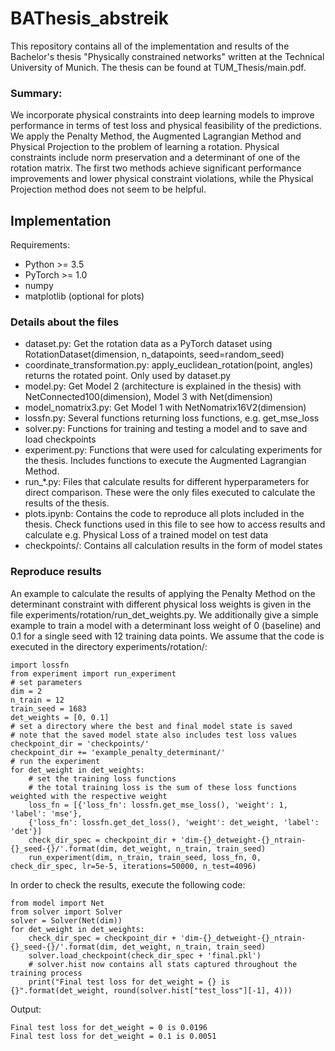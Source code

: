 # BAThesis_abstreik

This repository contains all of the implementation and results of the Bachelor's thesis "Physically constrained networks" written at the Technical University of Munich. The thesis can be found at TUM_Thesis/main.pdf.

### Summary:
We incorporate physical constraints into deep learning models to improve performance in terms of test loss and physical feasibility of the predictions. We apply the Penalty Method, the Augmented Lagrangian Method and Physical Projection to the problem of learning a rotation. Physical constraints include norm preservation and a determinant of one of the rotation matrix. The first two methods achieve significant performance improvements and lower physical constraint violations, while the Physical Projection method does not seem to be helpful.

## Implementation

Requirements:
- Python >= 3.5
- PyTorch >= 1.0
- numpy
- matplotlib (optional for plots)

### Details about the files
- dataset.py: Get the rotation data as a PyTorch dataset using RotationDataset(dimension, n_datapoints, seed=random_seed)
- coordinate_transformation.py: apply_euclidean_rotation(point, angles) returns the rotated point. Only used by dataset.py
- model.py: Get Model 2 (architecture is explained in the thesis) with NetConnected100(dimension), Model 3 with Net(dimension)
- model_nomatrix3.py: Get Model 1 with NetNomatrix16V2(dimension)
- lossfn.py: Several functions returning loss functions, e.g. get_mse_loss
- solver.py: Functions for training and testing a model and to save and load checkpoints
- experiment.py: Functions that were used for calculating experiments for the thesis. Includes functions to execute the Augmented Lagrangian Method.
- run_*.py: Files that calculate results for different hyperparameters for direct comparison. These were the only files executed to calculate the results of the thesis.
- plots.ipynb: Contains the code to reproduce all plots included in the thesis. Check functions used in this file to see how to access results and calculate e.g. Physical Loss of a trained model on test data
- checkpoints/: Contains all calculation results in the form of model states

### Reproduce results
An example to calculate the results of applying the Penalty Method on the determinant constraint with different physical loss weights is given in the file experiments/rotation/run_det_weights.py. We additionally give a simple example to train a model with a determinant loss weight of 0 (baseline) and 0.1 for a single seed with 12 training data points. We assume that the code is executed in the directory experiments/rotation/:
```
import lossfn
from experiment import run_experiment
# set parameters
dim = 2
n_train = 12
train_seed = 1683
det_weights = [0, 0.1]
# set a directory where the best and final model state is saved
# note that the saved model state also includes test loss values
checkpoint_dir = 'checkpoints/'
checkpoint_dir += 'example_penalty_determinant/'
# run the experiment
for det_weight in det_weights:
    # set the training loss functions
    # the total training loss is the sum of these loss functions weighted with the respective weight
    loss_fn = [{'loss_fn': lossfn.get_mse_loss(), 'weight': 1, 'label': 'mse'},
    {'loss_fn': lossfn.get_det_loss(), 'weight': det_weight, 'label': 'det'}]
    check_dir_spec = checkpoint_dir + 'dim-{}_detweight-{}_ntrain-{}_seed-{}/'.format(dim, det_weight, n_train, train_seed)
    run_experiment(dim, n_train, train_seed, loss_fn, 0, check_dir_spec, lr=5e-5, iterations=50000, n_test=4096)
```
In order to check the results, execute the following code:
```
from model import Net
from solver import Solver
solver = Solver(Net(dim))
for det_weight in det_weights:
    check_dir_spec = checkpoint_dir + 'dim-{}_detweight-{}_ntrain-{}_seed-{}/'.format(dim, det_weight, n_train, train_seed)
    solver.load_checkpoint(check_dir_spec + 'final.pkl')
    # solver.hist now contains all stats captured throughout the training process
    print("Final test loss for det_weight = {} is {}".format(det_weight, round(solver.hist["test_loss"][-1], 4)))
```
Output: 
```
Final test loss for det_weight = 0 is 0.0196
Final test loss for det_weight = 0.1 is 0.0051
```
